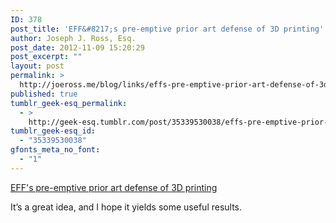 ```yaml
---
ID: 378
post_title: 'EFF&#8217;s pre-emptive prior art defense of 3D printing'
author: Joseph J. Ross, Esq.
post_date: 2012-11-09 15:20:29
post_excerpt: ""
layout: post
permalink: >
  http://joeross.me/blog/links/effs-pre-emptive-prior-art-defense-of-3d-printing/
published: true
tumblr_geek-esq_permalink:
  - >
    http://geek-esq.tumblr.com/post/35339530038/effs-pre-emptive-prior-art-defense-of-3d-printing
tumblr_geek-esq_id:
  - "35339530038"
gfonts_meta_no_font:
  - "1"
---
```

<a href='http://techcrunch.com/2012/10/27/the-eff-needs-help-keeping-3d-printing-free/'>EFF's pre-emptive prior art defense of 3D printing</a><div class="link_description"><p>It&#8217;s a great idea, and I hope it yields some useful results.</p></div>